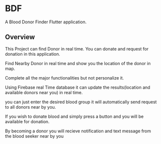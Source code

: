 # BDF

A Blood Donor Finder Flutter application.

## Overview

This Project can find Donor in real time. You can donate and request for donation in this application.

Find Nearby Donor in real time and show you the location of the donor in map.

Complete all the major functionalities but not personalize it.

Using Firebase real Time database it can update the results(location and available donors near you) in real time.

you can just enter the desired blood group it will automatically send request to all donors near by you.

If you wish to donate blood and simply press a button and you will be available for donation.

By becoming a donor you will recieve notification and text message from the blood seeker near by you
